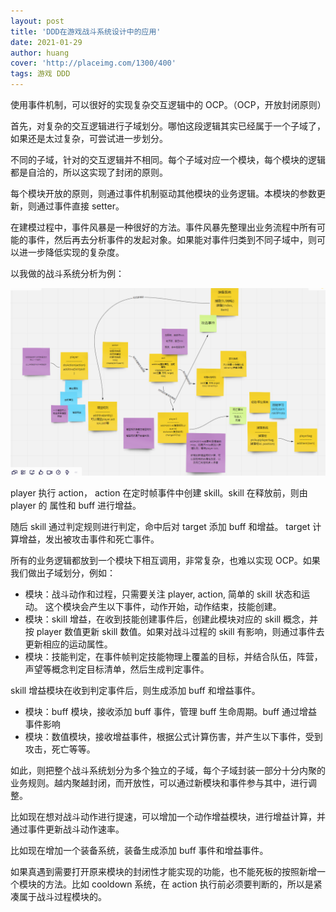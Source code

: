 ```yaml
---
layout: post
title: 'DDD在游戏战斗系统设计中的应用'
date: 2021-01-29
author: huang
cover: 'http://placeimg.com/1300/400'
tags: 游戏 DDD
---
```


使用事件机制，可以很好的实现复杂交互逻辑中的 OCP。（OCP，开放封闭原则）

首先，对复杂的交互逻辑进行子域划分。哪怕这段逻辑其实已经属于一个子域了，如果还是太过复杂，可尝试进一步划分。

不同的子域，针对的交互逻辑并不相同。每个子域对应一个模块，每个模块的逻辑都是自洽的，所以这实现了封闭的原则。

每个模块开放的原则，则通过事件机制驱动其他模块的业务逻辑。本模块的参数更新，则通过事件直接 setter。

在建模过程中，事件风暴是一种很好的方法。事件风暴先整理出业务流程中所有可能的事件，然后再去分析事件的发起对象。如果能对事件归类到不同子域中，则可以进一步降低实现的复杂度。

以我做的战斗系统分析为例：

![对象草图](/assets/img/20210129ddd.png)

player 执行 action， action 在定时帧事件中创建 skill。skill 在释放前，则由 player 的 属性和 buff 进行增益。

随后 skill 通过判定规则进行判定，命中后对 target 添加 buff 和增益。 target 计算增益，发出被攻击事件和死亡事件。

所有的业务逻辑都放到一个模块下相互调用，非常复杂，也难以实现 OCP。如果我们做出子域划分，例如：

* 模块：战斗动作和过程，只需要关注 player, action,  简单的 skill 状态和运动。
  这个模块会产生以下事件，动作开始，动作结束，技能创建。
* 模块：skill 增益，在收到技能创建事件后，创建此模块对应的 skill 概念，并按 player 数值更新 skill 数值。如果对战斗过程的 skill 有影响，则通过事件去更新相应的运动属性。
* 模块：技能判定，在事件帧判定技能物理上覆盖的目标，并结合队伍，阵营，声望等概念判定目标清单，然后生成判定事件。

skill 增益模块在收到判定事件后，则生成添加 buff 和增益事件。

* 模块：buff 模块，接收添加 buff 事件，管理 buff 生命周期。buff 通过增益事件影响
* 模块：数值模块，接收增益事件，根据公式计算伤害，并产生以下事件，受到攻击，死亡等等。

如此，则把整个战斗系统划分为多个独立的子域，每个子域封装一部分十分内聚的业务规则。越内聚越封闭，而开放性，可以通过新模块和事件参与其中，进行调整。

比如现在想对战斗动作进行提速，可以增加一个动作增益模块，进行增益计算，并通过事件更新战斗动作速率。

比如现在增加一个装备系统，装备生成添加 buff 事件和增益事件。

如果真遇到需要打开原来模块的封闭性才能实现的功能，也不能死板的按照新增一个模块的方法。比如 cooldown 系统，在 action 执行前必须要判断的，所以是紧凑属于战斗过程模块的。
